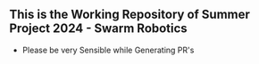 ## This is the Working Repository of Summer Project 2024 - Swarm Robotics 

- Please be very Sensible while Generating PR's